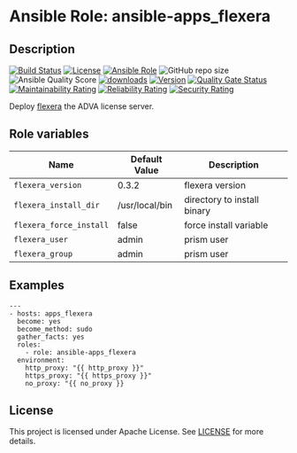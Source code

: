 # Ansible Role: ansible-apps_flexera

## Description

[![Build Status](https://travis-ci.com/lotusnoir/ansible-apps_flexera.svg?branch=master?style=flat)](https://travis-ci.com/lotusnoir/ansible-apps_flexera)
[![License](https://img.shields.io/badge/license-Apache--2.0-brightgreen?style=flat)](https://opensource.org/licenses/Apache-2.0)
[![Ansible Role](https://img.shields.io/badge/galaxy-apps_flexera-purple?style=flat)](https://galaxy.ansible.com/lotusnoir/apps_flexera)
![GitHub repo size](https://img.shields.io/github/repo-size/lotusnoir/ansible-apps_flexera?color=orange&style=flat)
![Ansible Quality Score](https://img.shields.io/ansible/quality/52300)
[![downloads](https://img.shields.io/ansible/role/d/52300)](https://galaxy.ansible.com/lotusnoir/apps_flexera)
[![Version](https://img.shields.io/github/release/lotusnoir/ansible-apps_flexera.svg)](https://github.com/lotusnoir/ansible-apps_flexera/releases/)
[![Quality Gate Status](https://sonarcloud.io/api/project_badges/measure?project=lotusnoir_ansible-apps_flexera&metric=alert_status)](https://sonarcloud.io/dashboard?id=lotusnoir_ansible-apps_flexera)
[![Maintainability Rating](https://sonarcloud.io/api/project_badges/measure?project=lotusnoir_ansible-apps_flexera&metric=sqale_rating)](https://sonarcloud.io/dashboard?id=lotusnoir_ansible-apps_flexera)
[![Reliability Rating](https://sonarcloud.io/api/project_badges/measure?project=lotusnoir_ansible-apps_flexera&metric=reliability_rating)](https://sonarcloud.io/dashboard?id=lotusnoir_ansible-apps_flexera)
[![Security Rating](https://sonarcloud.io/api/project_badges/measure?project=lotusnoir_ansible-apps_flexera&metric=security_rating)](https://sonarcloud.io/dashboard?id=lotusnoir_ansible-apps_flexera)

Deploy [flexera](https://adva.com/) the ADVA license server.

## Role variables

| Name           | Default Value | Description                        |
| -------------- | ------------- | -----------------------------------|
| `flexera_version` | 0.3.2 | flexera version |
| `flexera_install_dir` | /usr/local/bin | directory to install binary |
| `flexera_force_install` | false | force install variable |
| `flexera_user` | admin | prism user |
| `flexera_group` | admin | prism user |

## Examples

	---
	- hosts: apps_flexera
	  become: yes
	  become_method: sudo
	  gather_facts: yes
	  roles:
	    - role: ansible-apps_flexera
	  environment: 
	    http_proxy: "{{ http_proxy }}"
	    https_proxy: "{{ https_proxy }}"
	    no_proxy: "{{ no_proxy }}

## License

This project is licensed under Apache License. See [LICENSE](/LICENSE) for more details.
